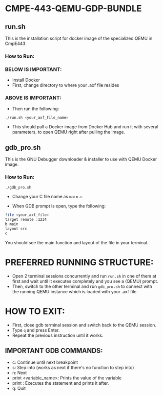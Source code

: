 # CMPE-443-QEMU-GDP-BUNDLE

## run.sh
This is the installation script for docker image of the specialized QEMU in CmpE443

### How to Run:

### BELOW IS IMPORTANT:
- Install Docker
- First, change directory to where your .axf file resides
### ABOVE IS IMPORTANT: 

- Then run the following:
```sh
./run.sh <your_axf_file_name>
```
- This should pull a Docker image from Docker Hub and run it with several parameters, to open QEMU right after pulling the image.

## gdb_pro.sh
This is the GNU Debugger downloader & installer to use with QEMU Docker image.

### How to Run:
```sh
./gdb_pro.sh
```

- Change your C file name as `main.c`

- When GDB prompt is open, type the following:
```sh
file <your_axf_file>
target remote :1234
b main
layout src
c
```

You should see the main function and layout of the file in your terminal.

# PREFERRED RUNNING STRUCTURE:
- Open 2 terminal sessions concurrently and run `run.sh` in one of them at first and wait until it executes completely and you see a (QEMU) prompt.
- Then, switch to the other terminal and run `gdb_pro.sh` to connect with the running QEMU instance which is loaded with your .axf file.

# HOW TO EXIT:
- First, close gdb terminal session and switch back to the QEMU session.
- Type `q` and press Enter.
- Repeat the previous instruction until it works.

## IMPORTANT GDB COMMANDS:
- c: Continue until next breakpoint
- s: Step into (works as next if there's no function to step into)
- n: Next
- print <variable_name>: Prints the value of the variable
- print <statement>: Executes the statement and prints it after.
- q: Quit 